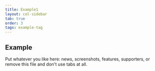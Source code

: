 ```yaml
---
title: Example1
layout: col-sidebar
tab: true
order: 3
tags: example-tag
---
```


## Example

Put whatever you like here: news, screenshots, features, supporters, or remove this file and don't use tabs at all.

